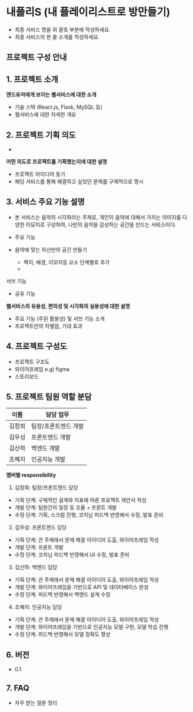 # 내플리S (내 플레이리스트로 방만들기)
- 최종 서비스 명을 위 괄호 부분에 작성하세요.
- 최종 서비스의 한 줄 소개를 작성하세요.


## 프로젝트 구성 안내

## 1. 프로젝트 소개

**엔드유저에게 보이는 웹서비스에 대한 소개**
  - 기술 스택 (React.js, Flask, MySQL 등)
  - 웹서비스에 대한 자세한 개요

## 2. 프로젝트 기획 의도
 - 

**어떤 의도로 프로젝트를 기획했는지에 대한 설명**
  - 프로젝트 아이디어 동기
  - 해당 서비스를 통해 해결하고 싶었던 문제를 구체적으로 명시

## 3. 서비스 주요 기능 설명

 - 본 서비스는 음악의 시각화라는 주제로, 개인이 음악에 대해서 가지는 이미지를
 다양한 이모지로 구성하여, 나만의 음악을 감상하는 공간을 만드는 서비스이다.

 - 주요 기능
  - 음악에 맞는 자신만의 공간 만들기 
      - 벽지, 배경, 이모지등 요소 단계별로 추가
      - 
  
  서브 기능
  - 공유 기능
  
**웹서비스의 유용성, 편의성 및 시각화의 실용성에 대한 설명**
  - 주요 기능 (주된 활용성) 및 서브 기능 소개
  - 프로젝트만의 차별점, 기대 효과

## 4. 프로젝트 구성도
  - 프로젝트 구조도
  - 와이어프레임 e.g) figma
  - 스토리보드

## 5. 프로젝트 팀원 역할 분담
| 이름 | 담당 업무 |
| ------ | ------ |
| 김창희 | 팀장/프론트엔드 개발 |
| 김우성 | 프론트엔드 개발 |
| 김산하 | 백엔드 개발 |
| 조혜지 | 인공지능 개발 |

**멤버별 responsibility**

1. 김창희: 팀장/프론트엔드 담당

- 기획 단계: 구체적인 설계와 지표에 따른 프로젝트 제안서 작성
- 개발 단계: 팀원간의 일정 등 조율 + 프론트 개발
- 수정 단계: 기획, 스크럼 진행, 코치님 피드백 반영해서 수정, 발표 준비

2. 김우성: 프론트엔드 담당

- 기획 단계: 큰 주제에서 문제 해결 아이디어 도출, 와이어프레임 작성
- 개발 단계: 프론트 개발
- 수정 단계: 코치님 피드백 반영해서 UI 수정, 발표 준비

3. 김산하: 백엔드 담당

- 기획 단계: 큰 주제에서 문제 해결 아이디어 도출, 와이어프레임 작성
- 개발 단계: 와이어프레임을 기반으로 API 및 데이터베이스 완성
- 수정 단계: 피드백 반영해서 백엔드 설계 수정

4. 조혜지: 인공지능 담당

- 기획 단계: 큰 주제에서 문제 해결 아이디어 도출, 와이어프레임 작성
- 개발 단계: 와이어프레임을 기반으로 인공지능 모델 구현, 모델 학습 진행
- 수정 단계: 피드백 반영해서 모델 정확도 향상 

## 6. 버전
  - 0.1

## 7. FAQ
  - 자주 받는 질문 정리
